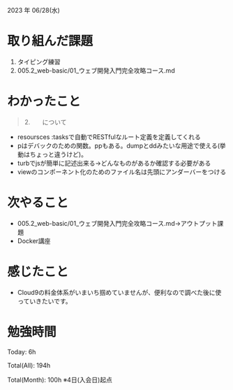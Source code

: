 2023 年 06/28(水)

# 取り組んだ課題

1. タイピング練習
2. 005.2_web-basic/01_ウェブ開発入門完全攻略コース.md

# わかったこと

> 2.　　について

* resoursces :tasksで自動でRESTfulなルート定義を定義してくれる
* pはデバックのための関数。ppもある。dumpとddみたいな用途で使える(挙動はちょっと違うけど)。
* turbでjsが簡単に記述出来る→どんなものがあるか確認する必要がある
* viewのコンポーネント化のためのファイル名は先頭にアンダーバーをつける

# 次やること

* 005.2_web-basic/01_ウェブ開発入門完全攻略コース.md→アウトプット課題
* Docker講座

# 感じたこと

* Cloud9の料金体系がいまいち掴めていませんが、便利なので調べた後に使っていきたいです。

# 勉強時間

Today: 6h

Total(All): 194h

Total(Month): 100h
※4日(入会日)起点
